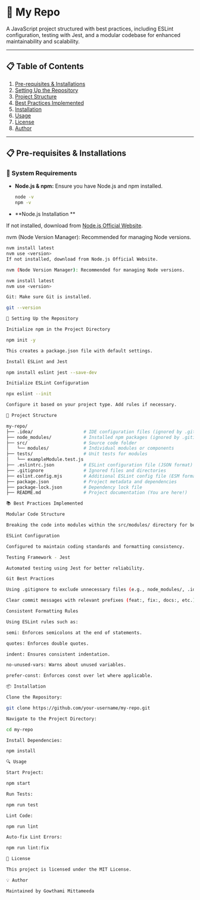 # 🚀 My Repo

A JavaScript project structured with best practices, including ESLint configuration, testing with Jest, and a modular codebase for enhanced maintainability and scalability.

---

## 📋 Table of Contents
1. [Pre-requisites & Installations](#pre-requisites--installations)
2. [Setting Up the Repository](#setting-up-the-repository)
3. [Project Structure](#project-structure)
4. [Best Practices Implemented](#best-practices-implemented)
5. [Installation](#installation)
6. [Usage](#usage)
7. [License](#license)
8. [Author](#author)

---

## 📋 Pre-requisites & Installations

### 📌 System Requirements
- **Node.js & npm:** Ensure you have Node.js and npm installed.
  ```bash
  node -v
  npm -v

- **Node.js Installation **

If not installed, download from [Node.js Official Website](https://nodejs.org/).

nvm (Node Version Manager): Recommended for managing Node versions.  

```bash
nvm install latest
nvm use <version>
If not installed, download from Node.js Official Website.

nvm (Node Version Manager): Recommended for managing Node versions.

nvm install latest
nvm use <version>

Git: Make sure Git is installed.

git --version

🔧 Setting Up the Repository

Initialize npm in the Project Directory

npm init -y

This creates a package.json file with default settings.

Install ESLint and Jest

npm install eslint jest --save-dev

Initialize ESLint Configuration

npx eslint --init

Configure it based on your project type. Add rules if necessary.

📁 Project Structure

my-repo/
├── .idea/                   # IDE configuration files (ignored by .gitignore)
├── node_modules/            # Installed npm packages (ignored by .gitignore)
├── src/                     # Source code folder
│   └── modules/             # Individual modules or components
├── tests/                   # Unit tests for modules
│   └── exampleModule.test.js
├── .eslintrc.json           # ESLint configuration file (JSON format)
├── .gitignore               # Ignored files and directories
├── eslint.config.mjs        # Additional ESLint config file (ESM format)
├── package.json             # Project metadata and dependencies
├── package-lock.json        # Dependency lock file
├── README.md                # Project documentation (You are here!)

📚 Best Practices Implemented

Modular Code Structure

Breaking the code into modules within the src/modules/ directory for better maintainability.

ESLint Configuration

Configured to maintain coding standards and formatting consistency.

Testing Framework - Jest

Automated testing using Jest for better reliability.

Git Best Practices

Using .gitignore to exclude unnecessary files (e.g., node_modules/, .idea/).

Clear commit messages with relevant prefixes (feat:, fix:, docs:, etc.).

Consistent Formatting Rules

Using ESLint rules such as:

semi: Enforces semicolons at the end of statements.

quotes: Enforces double quotes.

indent: Ensures consistent indentation.

no-unused-vars: Warns about unused variables.

prefer-const: Enforces const over let where applicable.

📦 Installation

Clone the Repository:

git clone https://github.com/your-username/my-repo.git

Navigate to the Project Directory:

cd my-repo

Install Dependencies:

npm install

🔍 Usage

Start Project:

npm start

Run Tests:

npm run test

Lint Code:

npm run lint

Auto-fix Lint Errors:

npm run lint:fix

📃 License

This project is licensed under the MIT License.

💡 Author

Maintained by Gowthami Mittameeda
